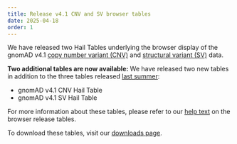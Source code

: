 ```yaml
---
title: Release v4.1 CNV and SV browser tables
date: 2025-04-18
order: 1
---
```


We have released two Hail Tables underlying the browser display of the gnomAD v4.1 [copy number variant (CNV)](https://gnomad.broadinstitute.org/news/2023-11-v4-copy-number-variants/) and [structural variant (SV)](https://gnomad.broadinstitute.org/news/2023-11-v4-structural-variants/) data.

<!-- end_excerpt -->

**Two additional tables are now available:**
We have released two new tables in addition to the three tables released [last summer](https://gnomad.broadinstitute.org/news/2024-08-release-gnomad-browser-tables/):

- gnomAD v4.1 CNV Hail Table
- gnomAD v4.1 SV Hail Table

For more information about these tables, please refer to our [help text](http://gnomad.broadinstitute.org/help/v4-browser-hts) on the browser release tables. 

To download these tables, visit our [downloads page](http://gnomad.broadinstitute.org/downloads#v4-browser-tables).
